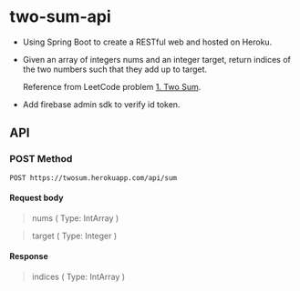 # two-sum-api

* Using Spring Boot to create a RESTful web and hosted on Heroku.

* Given an array of integers nums and an integer target, return indices of the two numbers such that they add up to target.

  Reference from LeetCode problem [1. Two Sum](https://leetcode.com/problems/two-sum/).
  
 * Add firebase admin sdk to verify id token.

## API
### POST Method
```
POST https://twosum.herokuapp.com/api/sum
```
#### Request body
> nums ( Type: IntArray )

> target ( Type: Integer )

#### Response
> indices ( Type: IntArray )
